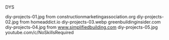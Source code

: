DYS

diy-projects-01.jpg from constructionmarketingassociation.org
diy-projects-02.jpg from homeaddict.io
diy-projects-03.webp greenbuildinginsider.com
diy-projects-04.jpg from www.simplifiedbuilding.com
diy-projects-05.jpg youtube.com/c/NoSkillsRequired
